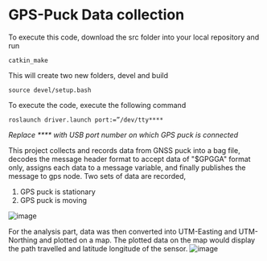 # GPS-Puck Data collection

To execute this code, download the src folder into your local repository and run
```
catkin_make
```
This will create two new folders, devel and build
```
source devel/setup.bash
```
To execute the code, execute the following command
```
roslaunch driver.launch port:=”/dev/tty****
```
*Replace **** with USB port number on which GPS puck is connected*

This project collects and records data from GNSS puck into a bag file, decodes the message header format to accept data of "$GPGGA" format only, assigns each data to a message variable, and finally publishes the message to gps node. 
Two sets of data are recorded,
1. GPS puck is stationary
2. GPS puck is moving

![image](https://github.com/aayush-sanghvi/robotics-sensing-and-navigation/assets/168468569/fc3a4b9c-0a3f-4d6c-ab09-692da61136fc)

For the analysis part, data was then converted into UTM-Easting and UTM-Northing and plotted on a map. The plotted data on the map would display the path travelled and latitude longitude of the sensor.
![image](https://github.com/aayush-sanghvi/robotics-sensing-and-navigation/assets/168468569/2a6cba78-5061-44e1-995b-9e9542531702)
